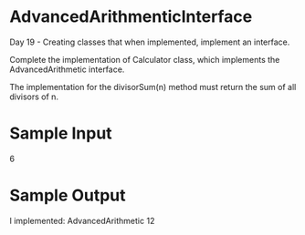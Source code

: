 # AdvancedArithmenticInterface

Day 19 - Creating classes that when implemented, implement an interface.

Complete the implementation of Calculator class, which implements the AdvancedArithmetic interface. 

The implementation for the divisorSum(n) method must return the sum of all divisors of n.

# Sample Input

6

# Sample Output

I implemented: AdvancedArithmetic
12
